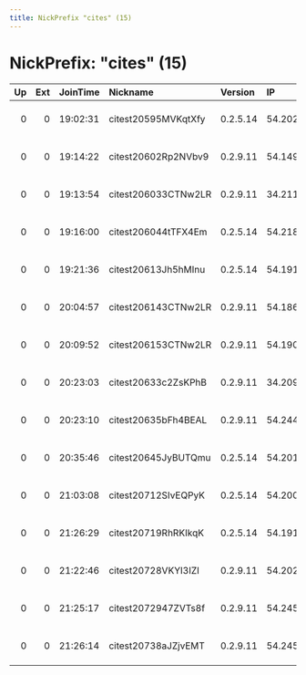 ```yaml
---
title: NickPrefix "cites" (15)
---
```


# NickPrefix: "cites" (15)

|   Up |   Ext | JoinTime   | Nickname            | Version   | IP             | AS               | CC   |   ORp |   Dirp | OS    | Contact                 |   eFamMembers |
|-----:|------:|:-----------|:--------------------|:----------|:---------------|:-----------------|:-----|------:|-------:|:------|:------------------------|--------------:|
|    0 |     0 | 19:02:31   | citest20595MVKqtXfy | 0.2.5.14  | 54.202.91.251  | Amazon.com, Inc. | us   |  9001 |      0 | Linux | root at example dot org |             1 |
|    0 |     0 | 19:14:22   | citest20602Rp2NVbv9 | 0.2.9.11  | 54.149.136.87  | Amazon.com, Inc. | us   |  9001 |      0 | Linux | root at example dot org |             1 |
|    0 |     0 | 19:13:54   | citest206033CTNw2LR | 0.2.9.11  | 34.211.151.13  | Amazon.com, Inc. | us   |  9001 |      0 | Linux | root at example dot org |             1 |
|    0 |     0 | 19:16:00   | citest206044tTFX4Em | 0.2.5.14  | 54.218.101.164 | Amazon.com, Inc. | us   |  9001 |      0 | Linux | root at example dot org |             1 |
|    0 |     0 | 19:21:36   | citest20613Jh5hMInu | 0.2.5.14  | 54.191.160.152 | Amazon.com, Inc. | us   |  9001 |      0 | Linux | root at example dot org |             1 |
|    0 |     0 | 20:04:57   | citest206143CTNw2LR | 0.2.9.11  | 54.186.143.63  | Amazon.com, Inc. | us   |  9001 |      0 | Linux | root at example dot org |             1 |
|    0 |     0 | 20:09:52   | citest206153CTNw2LR | 0.2.9.11  | 54.190.200.150 | Amazon.com, Inc. | us   |  9001 |      0 | Linux | root at example dot org |             1 |
|    0 |     0 | 20:23:03   | citest20633c2ZsKPhB | 0.2.9.11  | 34.209.244.225 | Amazon.com, Inc. | us   |  9001 |      0 | Linux | root at example dot org |             1 |
|    0 |     0 | 20:23:10   | citest20635bFh4BEAL | 0.2.9.11  | 54.244.2.195   | Amazon.com, Inc. | us   |  9001 |      0 | Linux | root at example dot org |             1 |
|    0 |     0 | 20:35:46   | citest20645JyBUTQmu | 0.2.5.14  | 54.201.211.169 | Amazon.com, Inc. | us   |  9001 |      0 | Linux | root at example dot org |             1 |
|    0 |     0 | 21:03:08   | citest20712SIvEQPyK | 0.2.5.14  | 54.200.115.212 | Amazon.com, Inc. | us   |  9001 |      0 | Linux | root at example dot org |             1 |
|    0 |     0 | 21:26:29   | citest20719RhRKIkqK | 0.2.5.14  | 54.191.77.30   | Amazon.com, Inc. | us   |  9001 |      0 | Linux | root at example dot org |             1 |
|    0 |     0 | 21:22:46   | citest20728VKYI3IZI | 0.2.9.11  | 54.202.159.181 | Amazon.com, Inc. | us   |  9001 |      0 | Linux | root at example dot org |             1 |
|    0 |     0 | 21:25:17   | citest2072947ZVTs8f | 0.2.9.11  | 54.245.156.82  | Amazon.com, Inc. | us   |  9001 |      0 | Linux | root at example dot org |             1 |
|    0 |     0 | 21:26:14   | citest20738aJZjvEMT | 0.2.9.11  | 54.245.42.191  | Amazon.com, Inc. | us   |  9001 |      0 | Linux | root at example dot org |             1 |

